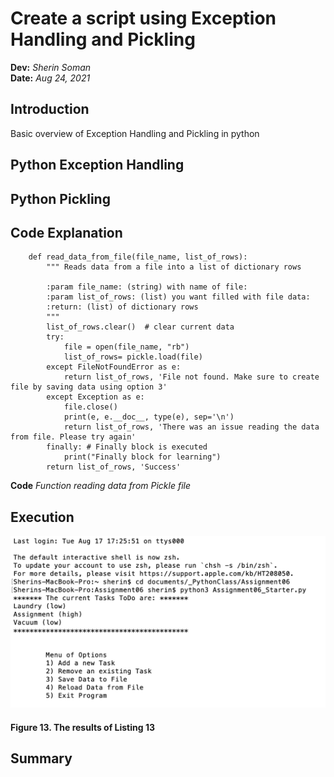 # Create a script using Exception Handling and Pickling
**Dev:** *Sherin Soman*  
**Date:** *Aug 24, 2021*  
## Introduction
Basic overview of Exception Handling and Pickling in python
## Python Exception Handling
## Python Pickling
## Code Explanation
```
    def read_data_from_file(file_name, list_of_rows):
        """ Reads data from a file into a list of dictionary rows

        :param file_name: (string) with name of file:
        :param list_of_rows: (list) you want filled with file data:
        :return: (list) of dictionary rows
        """
        list_of_rows.clear()  # clear current data
        try:
            file = open(file_name, "rb")
            list_of_rows= pickle.load(file)
        except FileNotFoundError as e:
            return list_of_rows, 'File not found. Make sure to create file by saving data using option 3'
        except Exception as e:
            file.close()
            print(e, e.__doc__, type(e), sep='\n')
            return list_of_rows, 'There was an issue reading the data from file. Please try again'
        finally: # Finally block is executed
            print("Finally block for learning")
        return list_of_rows, 'Success'
```
**Code** *Function reading data from Pickle file*
## Execution

![alt text](https://github.com/SherinJoel/IntroToProg-Python-Mod07/blob/main/docs/Screen%20Shot%202021-08-24%20at%202.27.09%20PM.png "tooltip text")
#### Figure 13. The results of Listing 13
## Summary
